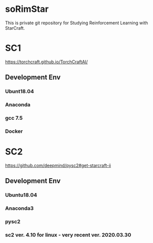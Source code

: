 # soRimStar

This is private git repository for Studying Reinforcement Learning with StarCraft.

# SC1

https://torchcraft.github.io/TorchCraftAI/

## Development Env

### Ubunt18.04
### Anaconda
### gcc 7.5
### Docker

# SC2

https://github.com/deepmind/pysc2#get-starcraft-ii

## Development Env

### Ubuntu18.04
### Anaconda3
### pysc2
### sc2 ver. 4.10 for linux - very recent ver. 2020.03.30 


